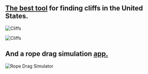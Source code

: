 ## [The best tool](https://relativeradness.users.earthengine.app/view/cliffs) for finding cliffs in the United States.

![Cliffs](https://media.giphy.com/media/elRmM3PfsE1s7BKTrk/giphy.gif)

![Cliffs](https://media.giphy.com/media/97k0I9lZmvf5xzQK2L/giphy-downsized.gif)







## And a rope drag simulation [app.](https://sites.google.com/view/relativelyrad/rope-drag-simulation/app-demo)


![Rope Drag Simulator](https://media.giphy.com/media/g6vaK7HUJW7ccrwknU/giphy.gif?cid=790b761100929d86482e4bb73c2bac6caf937608ea45f0ea&rid=giphy.gif&ct=g)


